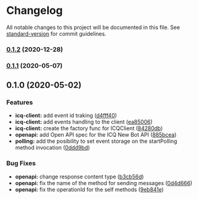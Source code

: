 # Changelog

All notable changes to this project will be documented in this file. See [standard-version](https://github.com/conventional-changelog/standard-version) for commit guidelines.

### [0.1.2](https://github.com/aleksandryackovlev/icq-bot-sdk/compare/v0.1.1...v0.1.2) (2020-12-28)

### [0.1.1](https://github.com/aleksandryackovlev/icq-bot-sdk/compare/v0.1.0...v0.1.1) (2020-05-07)

## 0.1.0 (2020-05-02)


### Features

* **icq-client:** add event id traking ([d4fff40](https://github.com/aleksandryackovlev/icq-bot-sdk/commit/d4fff40a787f9930e7d26c7ea1d23ea8eb4f226f))
* **icq-client:** add events handling to the client ([ea85006](https://github.com/aleksandryackovlev/icq-bot-sdk/commit/ea850066df63540d1f3167e59259220fd163d52d))
* **icq-client:** create the factory func for ICQClient ([84280db](https://github.com/aleksandryackovlev/icq-bot-sdk/commit/84280db72cb81054cd5d0741f99432055bff5464))
* **openapi:** add Open API spec for the ICQ New Bot API ([885bcea](https://github.com/aleksandryackovlev/icq-bot-sdk/commit/885bcea3d15ad6c8544e530319f43ca65ed1207b))
* **polling:** add the posibility to set event storage on the startPolling method invocation ([0ddd9bd](https://github.com/aleksandryackovlev/icq-bot-sdk/commit/0ddd9bd2db1bbba8eb62097992bfc3de90f769c6))


### Bug Fixes

* **openapi:** change response content type ([b3cb56d](https://github.com/aleksandryackovlev/icq-bot-sdk/commit/b3cb56dcfd3828f40ea5916cac1e5fb129ca0774))
* **openapi:** fix the name of the method for sending messages ([0d4d666](https://github.com/aleksandryackovlev/icq-bot-sdk/commit/0d4d666d4729ddd8a3cfa0a700fd1547e00d776f))
* **openapi:** fix the operationId for the self methods ([9eb841e](https://github.com/aleksandryackovlev/icq-bot-sdk/commit/9eb841e781b1b303800fcef1f71292b7e6cf49dd))

